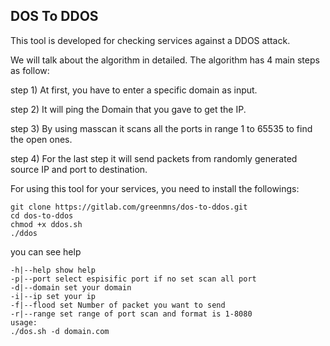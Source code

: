 ## DOS To DDOS
This tool is developed for checking services against a DDOS attack.
 
We will talk about the algorithm in detailed. The algorithm has 4 main steps as follow:

step 1) At first, you have to enter a specific domain as input. 
 
step 2) It will ping the Domain that you gave to get the IP.

step 3) By using masscan it scans all the ports in range 1 to 65535 to find the open ones.

step 4) For the last step it will send packets from randomly generated source IP and port to  destination.

For using this tool for your services, you need to install the followings:

```
git clone https://gitlab.com/greenmns/dos-to-ddos.git
cd dos-to-ddos
chmod +x ddos.sh
./ddos
```
you can see help

```
-h|--help show help
-p|--port select espisific port if no set scan all port
-d|--domain set your domain
-i|--ip set your ip
-f|--flood set Number of packet you want to send
-r|--range set range of port scan and format is 1-8080
usage:
./dos.sh -d domain.com
```





